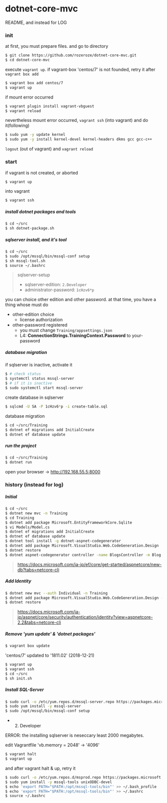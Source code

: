 # dotnet-core-mvc

README, and instead for LOG

### init

at first, you must prepare files.
and go to directory

```sh
$ git clone https://github.com/rozeroze/dotnet-core-mvc.git
$ cd dotnet-core-mvc
```

execute `vagrant up`.
if vagrant-box 'centos/7' is not founded, retry it after `vagrant box add`

```sh
$ vagrant box add centos/7
$ vagrant up
```

if mount error occurred

```sh
$ vagrant plugin install vagrant-vbguest
$ vagrant reload
```

nevertheless mount error occurred,
`vagrant ssh` (into vagrant) and do it(following)

```sh
$ sudo yum -y update kernel
$ sudo yum -y install kernel-devel kernel-headers dkms gcc gcc-c++
```

`logout` (out of vagrant) and `vagrant reload`

### start

if vagrant is not created, or aborted

```sh
$ vagrant up
```

into vagrant

```sh
$ vagrant ssh
```

##### install dotnet packages and tools

```sh
$ cd ~/src
$ sh dotnet-package.sh
```
##### sqlserver install, and it's tool

```sh
$ cd ~/src
$ sudo /opt/mssql/bin/mssql-conf setup
$ sh mssql-tool.sh
$ source ~/.bashrc
```

> sqlserver-setup
> * sqlserver-edition: `2.Developer`
> * administrator-password: `1cHzv6*p`

you can choice other edition and other password.
at that time, you have a thing whose must do

* other-edition choice
  * license authorization
* other-password registered
  * you must change `Training/appsettings.json`
  * L4: __ConnectionStrings.TrainingContext.Password__ to your-password

##### database migration

if sqlserver is inactive, activate it

```sh
$ # check status
$ systemctl status mssql-server
$ # if it is inactive
$ sudo systemctl start mssql-server
```

create database in sqlserver

```sh
$ sqlcmd -U SA -P 1cHzv6*p -i create-table.sql
```

database migration

```sh
$ cd ~/src/Training
$ dotnet ef migrations add InitialCreate
$ dotnet ef database update
```

##### run the project

```sh
$ cd ~/src/Training
$ dotnet run
```

open your browser -> http://192.168.55.5:8000

### history (instead for log)

##### Initial

```sh
$ cd ~/src
$ dotnet new mvc -n Training
$ cd Training
$ dotnet add package Microsoft.EntityFrameworkCore.Sqlite
$ vi Models/Model.cs
$ dotnet ef migrations add InitialCreate
$ dotnet ef database update
$ dotnet tool install -g dotnet-aspnet-codegenerator
$ dotnet add package Microsoft.VisualStudio.Web.CodeGeneration.Design
$ dotnet restore
$ dotnet aspnet-codegenerator controller -name BlogsController -m Blog -dc BloggingContext --relativeFolderPath Controllers --useDefaultLayout --referenceScriptLibraries
```

> https://docs.microsoft.com/ja-jp/ef/core/get-started/aspnetcore/new-db?tabs=netcore-cli

##### Add Identity

```sh
$ dotnet new mvc --auth Individual -n Training
$ dotnet add package Microsoft.VisualStudio.Web.CodeGeneration.Design --version 2.1.6
$ dotnet restore
```

> https://docs.microsoft.com/ja-jp/aspnet/core/security/authentication/identity?view=aspnetcore-2.2&tabs=netcore-cli

##### Remove 'yum update' & 'dotnet packages'

```sh
$ vagrant box update
```

'centos/7' updated to '1811.02' (2018-12-21)

```sh
$ vagrant up
$ vagrant ssh
$ cd ~/src
$ sh init.sh
```

##### Install SQL-Server

```sh
$ sudo curl -o /etc/yum.repos.d/mssql-server.repo https://packages.microsoft.com/config/rhel/7/mssql-server-2017.repo
$ sudo yum install -y mssql-server
$ sudo /opt/mssql/bin/mssql-conf setup
```

- 2) Developer

ERROR: the installing sqlserver is neseccary least 2000 megabytes.

edit Vagrantfile 'vb.memory = 2048' -> '4096'

```sh
$ vagrant halt
$ vagrant up
```

and after vagrant halt & up, retry it

```sh
$ sudo curl -o /etc/yum.repos.d/msprod.repo https://packages.microsoft.com/config/rhel/7/prod.repo
$ sudo yum install -y mssql-tools unixODBC-devel
$ echo 'export PATH="$PATH:/opt/mssql-tools/bin"' >> ~/.bash_profile
$ echo 'export PATH="$PATH:/opt/mssql-tools/bin"' >> ~/.bashrc
$ source ~/.bashrc
```
